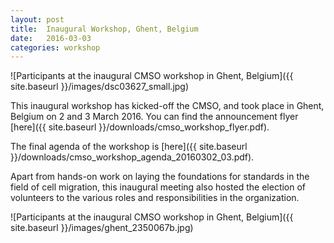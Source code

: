 ```yaml
---
layout: post
title:  Inaugural Workshop, Ghent, Belgium
date:   2016-03-03
categories: workshop
---
```


![Participants at the inaugural CMSO workshop in Ghent, Belgium]({{ site.baseurl }}/images/dsc03627_small.jpg)

This inaugural workshop has kicked-off the CMSO, and took place in Ghent,
Belgium on 2 and 3 March 2016. You can find the announcement flyer
[here]({{ site.baseurl }}/downloads/cmso_workshop_flyer.pdf).

The final agenda of the workshop is
[here]({{ site.baseurl }}/downloads/cmso_workshop_agenda_20160302_03.pdf).

Apart from hands-on work on laying the foundations for standards in the field of cell migration, this inaugural meeting also hosted the election of volunteers to the various roles and responsibilities in the organization.


![Participants at the inaugural CMSO workshop in Ghent, Belgium]({{ site.baseurl }}/images/ghent_2350067b.jpg)